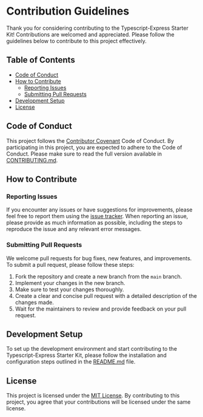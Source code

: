 # Contribution Guidelines

Thank you for considering contributing to the Typescript-Express Starter Kit! Contributions are welcomed and appreciated. Please follow the guidelines below to contribute to this project effectively.

## Table of Contents

- [Code of Conduct](#code-of-conduct)
- [How to Contribute](#how-to-contribute)
  - [Reporting Issues](#reporting-issues)
  - [Submitting Pull Requests](#submitting-pull-requests)
- [Development Setup](#development-setup)
- [License](#license)

## Code of Conduct

This project follows the [Contributor Covenant](https://www.contributor-covenant.org/) Code of Conduct. By participating in this project, you are expected to adhere to the Code of Conduct. Please make sure to read the full version available in [CONTRIBUTING.md](https://github.com/vAndrewKarma/Typescript-Express-StarterKit/blob/main/CONTRIBUTING.md).

## How to Contribute

### Reporting Issues

If you encounter any issues or have suggestions for improvements, please feel free to report them using the [issue tracker](https://github.com/vAndrewKarma/Typescript-Express-StarterKit/issues). When reporting an issue, please provide as much information as possible, including the steps to reproduce the issue and any relevant error messages.

### Submitting Pull Requests

We welcome pull requests for bug fixes, new features, and improvements. To submit a pull request, please follow these steps:

1. Fork the repository and create a new branch from the `main` branch.
2. Implement your changes in the new branch.
3. Make sure to test your changes thoroughly.
4. Create a clear and concise pull request with a detailed description of the changes made.
5. Wait for the maintainers to review and provide feedback on your pull request.

## Development Setup

To set up the development environment and start contributing to the Typescript-Express Starter Kit, please follow the installation and configuration steps outlined in the [README.md](https://github.com/vAndrewKarma/Typescript-Express-StarterKit#installation) file.

## License

This project is licensed under the [MIT License](https://opensource.org/licenses/MIT). By contributing to this project, you agree that your contributions will be licensed under the same license.
